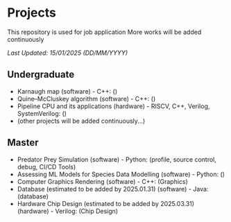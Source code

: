 # Projects
This repository is used for job application
More works will be added continuously

*Last Updated: 15/01/2025 (DD/MM/YYYY)*  

## Undergraduate
- Karnaugh map (software) - C++: ()
- Quine–McCluskey algorithm (software) - C++: ()
- Pipeline CPU and its applications (hardware) - RISCV, C++, Verilog, SystemVerilog: ()
- (other projects will be added continuously...)

## Master
- Predator Prey Simulation (software) - Python: (profile, source control, debug, CI/CD Tools)
- Assessing ML Models for Species Data Modelling (software) - Python: ()
- Computer Graphics Rendering (software) - C++: (Graphics)
- Database (estimated to be added by 2025.01.31) (software) - Java: (database)
- Hardware Chip Design (estimated to be added by 2025.03.31) (hardware) - Verilog: (Chip Design)
